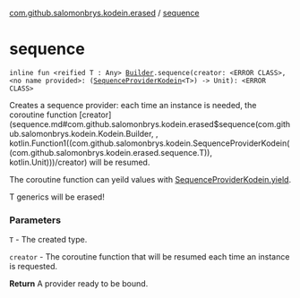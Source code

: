 [com.github.salomonbrys.kodein.erased](index.md) / [sequence](.)

# sequence

`inline fun <reified T : Any> `[`Builder`](../com.github.salomonbrys.kodein/-kodein/-builder/index.md)`.sequence(creator: <ERROR CLASS>, <no name provided>: (`[`SequenceProviderKodein`](../com.github.salomonbrys.kodein/-sequence-provider-kodein/index.md)`<T>) -> Unit): <ERROR CLASS>`

Creates a sequence provider: each time an instance is needed, the coroutine function [creator](sequence.md#com.github.salomonbrys.kodein.erased$sequence(com.github.salomonbrys.kodein.Kodein.Builder, , kotlin.Function1((com.github.salomonbrys.kodein.SequenceProviderKodein((com.github.salomonbrys.kodein.erased.sequence.T)), kotlin.Unit)))/creator) will be resumed.

The coroutine function can yeild values with [SequenceProviderKodein.yield](../com.github.salomonbrys.kodein/-sequence-provider-kodein/yield.md).

T generics will be erased!

### Parameters

`T` - The created type.

`creator` - The coroutine function that will be resumed each time an instance is requested.

**Return**
A provider ready to be bound.

